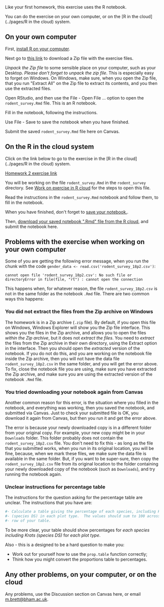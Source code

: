 Like your first homework, this exercise uses the R notebook.

You can do the exercise on your own computer, or on the [R in the
cloud](../pages/R in the cloud) system.

## On your own computer

First, [install R on your computer](../pages/installing-r-on-your-computer).

Next go to [this
link](https://github.com/matthew-brett/rodent_survey/archive/master.zip) to
download a Zip file with the exercise files.

*Unpack the Zip file* to some sensible place on your computer, such as your
Desktop.  *Please don't forget to unpack the zip file*.  This is especially
easy to forget on Windows.  On Windows, make sure, when you open the Zip file,
that you run "Extract All" on the Zip file to extract its contents, and you
then use the extracted files.

Open RStudio, and then use the File - Open File ... option to open the `rodent_survey.Rmd` file.  This is an R notebook.

Fill in the notebook, following the instructions.

Use File - Save to save the notebook when you have finished.

Submit the saved `rodent_survey.Rmd` file here on Canvas.

## On the R in the cloud system

Click on the link below to go to the exercise in the [R in the
cloud](../pages/R in the cloud) system.

[Homework 2 exercise
link](https://uobhub.org/hub/user-redirect/git-pull?repo=https%3A%2F%2Fgithub.com%2Fmatthew-brett%2Frodent_survey&urlpath=/rstudio)

You will be working on the file `rodent_survey.Rmd` in the `rodent_survey`
directory.  See [Work on exercise in
R cloud](../pages/work-on-exercise-in-r-cloud) for the steps to open this file.

Read the instructions in the `rodent_survey.Rmd` notebook and follow them, to
fill in the notebook.

When you have finished, don't forget to [save your
notebook.](../pages/work-on-exercise-in-r-cloud).

Then, [download your saved notebook \".Rmd\" file from the
R cloud](../pages/download-from-r-cloud), and submit the notebook here.

## Problems with the exercise when working on your own computer

Some of you are getting the following error message, when you run the chunk with the code `gender_data <- read.csv('rodent_survey_18p2.csv')`:

```
cannot open file 'rodent_survey_18p2.csv': No such file or directoryError in file(file, "rt") : cannot open the connection
```

This happens when, for whatever reason, the file `rodent_survey_18p2.csv` is
not in the same folder as the notebook `.Rmd` file.  There are two common ways this happens:

### You did not extract the files from the Zip archive on Windows

The homework is in a Zip archive (`.zip` file).  By default, if you open this file on Windows, Windows Explorer will show you the Zip file interface.  This shows you the files in the Zip archive, and allows you to open the files *within the Zip archive*, but it does not *extract the files*.   You need to *extract* the files from the Zip archive in their own directory, using the Extract option in the interface.   Then you should open the *extracted* version of the notebook.  If you do not do this, and you are working on the notebook file inside the Zip archive, then you will not have the data file `rodent_survey_18p2.csv` in the same folder, and you will get the error above.  To fix, close the notebook file you are using, make sure you have extracted the Zip archive, and make sure you are using the extracted version of the notebook `.Rmd` file.

### You tried downloading your notebook again from Canvas

Another common reason for this error, is the situation where you filled in the notebook, and everything was working, then you saved the notebook, and submitted via Canvas.  Just to check your submitted file is OK, you download it again from Canvas, but then you run it and get the error above.

The error is because your newly downloaded copy is in a different folder from
your original copy. For example, your new copy might be in your `Downloads`
folder. This folder probably does not contain the `rodent_survey_18p2.csv`
file.   You don't need to fix this - as long as the file that you submitted
works, when you run in its original location, you will be fine, because, when
we mark these files, we make sure the data file is available in the same
folder.  But, if you want to be super-sure, then copy the
`rodent_survey_18p2.csv` file from its original location to the folder
containing your newly downloaded copy of the notebook (such as `Downloads`),
and try running the notebook again.

### Unclear instructions for percentage table

The instructions for the question asking for the percentage table are unclear. The instructions that you have are:

```r
#- Calculate a table giving the percentage of each species, including Krats
#- (species DS) in each plot type.  The values should sum to 100 across each
#- row of your table.
```

To be more clear, your table should show percentages for *each species
including Krats (species DS)* for *each plot type*.

Also - this is a designed to be a hard question to make you:

* Work out for yourself how to use the `prop.table` function correctly;
* Think how you might convert the proportions table to percentages.

## Any other problems, on your computer, or on the cloud

Any problems, use the Discussion section on Canvas here, or email
<m.brett@bham.ac.uk>.
